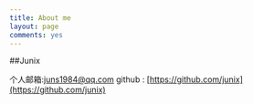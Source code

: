 ```yaml
---
title: About me
layout: page
comments: yes
---
```

  
##Junix

个人邮箱:juns1984@qq.com
github : [https://github.com/junix](https://github.com/junix)   
